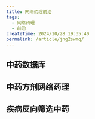 ```yaml
---
title: 网络药理前沿
tags:
  - 网络药理
  - 前沿
createTime: 2024/10/28 19:35:40
permalink: /article/jng2swmq/
---
```


## 中药数据库

## 中药方剂网络药理

## 疾病反向筛选中药